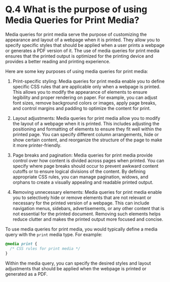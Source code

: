 # Q.4 What is the purpose of using Media Queries for Print Media?

Media queries for print media serve the purpose of customizing the appearance and layout of a webpage when it is printed. They allow you to specify specific styles that should be applied when a user prints a webpage or generates a PDF version of it. The use of media queries for print media ensures that the printed output is optimized for the printing device and provides a better reading and printing experience.

Here are some key purposes of using media queries for print media:

1. Print-specific styling: Media queries for print media enable you to define specific CSS rules that are applicable only when a webpage is printed. This allows you to modify the appearance of elements to ensure legibility and proper rendering on paper. For example, you can adjust font sizes, remove background colors or images, apply page breaks, and control margins and padding to optimize the content for print.

2. Layout adjustments: Media queries for print media allow you to modify the layout of a webpage when it is printed. This includes adjusting the positioning and formatting of elements to ensure they fit well within the printed page. You can specify different column arrangements, hide or show certain content, and reorganize the structure of the page to make it more printer-friendly.

3. Page breaks and pagination: Media queries for print media provide control over how content is divided across pages when printed. You can specify where page breaks should occur to prevent awkward content cutoffs or to ensure logical divisions of the content. By defining appropriate CSS rules, you can manage pagination, widows, and orphans to create a visually appealing and readable printed output.

4. Removing unnecessary elements: Media queries for print media enable you to selectively hide or remove elements that are not relevant or necessary for the printed version of a webpage. This can include navigation menus, sidebars, advertisements, or any other content that is not essential for the printed document. Removing such elements helps reduce clutter and makes the printed output more focused and concise.

To use media queries for print media, you would typically define a media query with the `print` media type. For example:

```css
@media print {
  /* CSS rules for print media */
}
```

Within the media query, you can specify the desired styles and layout adjustments that should be applied when the webpage is printed or generated as a PDF.